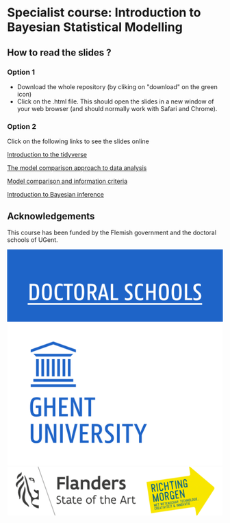 # Specialist course: Introduction to Bayesian Statistical Modelling

## How to read the slides ?

### Option 1

+ Download the whole repository (by cliking on "download" on the green icon)
+ Click on the .html file. This should open the slides in a new window of your web browser (and should normally work with Safari and Chrome).

### Option 2

Click on the following links to see the slides online

[Introduction to the tidyverse]()

[The model comparison approach to data analysis]()

[Model comparison and information criteria]()

[Introduction to Bayesian inference]()

## Acknowledgements

This course has been funded by the Flemish government and the doctoral schools of UGent.

![](logos/doctoral_school.png) ![](logos/flanders.png)
